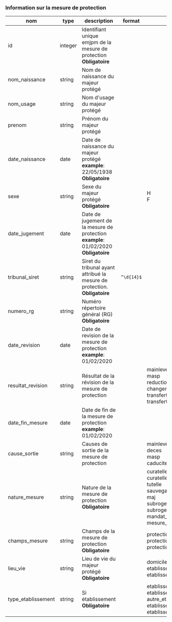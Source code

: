 ### Information sur la mesure de protection

|nom|type|description|format|enum|
|-|-|-|-|-|
|id|integer|Identifiant unique emjpm de la mesure de protection<br>**Obligatoire**|||
|nom_naissance|string|Nom de naissance du majeur protégé|||
|nom_usage|string|Nom d'usage du majeur protégé|||
|prenom|string|Prénom du majeur protégé|||
|date_naissance|date|Date de naissance du majeur protégé<br>**example**: 22/05/1938<br>**Obligatoire**|||
|sexe|string|Sexe du majeur protégé<br>**Obligatoire**||H<br>F|
|date_jugement|date|Date de jugement de la mesure de protection<br>**example**: 01/02/2020<br>**Obligatoire**|||
|tribunal_siret|string|Siret du tribunal ayant attribué la mesure de protection.<br>**Obligatoire**|`^\d{14}$`||
|numero_rg|string|Numéro répertoire général (RG)<br>**Obligatoire**|||
|date_revision|date|Date de revision de la mesure de protection<br>**example**: 01/02/2020|||
|resultat_revision|string|Résultat de la révision de la mesure de protection||mainlevee<br>masp<br>reduction<br>changement_mesure<br>transfert_famille<br>transfert_autre_mjpm|
|date_fin_mesure|date|Date de fin de la mesure de protection<br>**example**: 01/02/2020|||
|cause_sortie|string|Causes de sortie de la mesure de protection||mainlevee<br>deces<br>masp<br>caducite|
|nature_mesure|string|Nature de la mesure de protection<br>**Obligatoire**||curatelle_simple<br>curatelle_renforcee<br>tutelle<br>sauvegarde_justice<br>maj<br>subroge_curateur<br>subroge_tuteur<br>mandat_protection_future<br>mesure_ad_hoc|
|champs_mesure|string|Champs de la mesure de protection<br>**Obligatoire**||protection_bien<br>protection_personne<br>protection_bien_personne|
|lieu_vie|string|Lieu de vie du majeur protégé<br>**Obligatoire**||domicile<br>etablissement<br>etablissement_conservation_domicile|
|type_etablissement|string|Si établissement<br>**Obligatoire**||etablissement_handicapes<br>etablissement_personne_agee<br>autre_etablissement_s_ms<br>etablissement_hospitalier<br>etablissement_psychiatrique|
